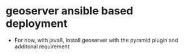 # geoserver ansible based deployment

- For now, with java8, Install geoserver with the pyramid plugin and additonal requirement

